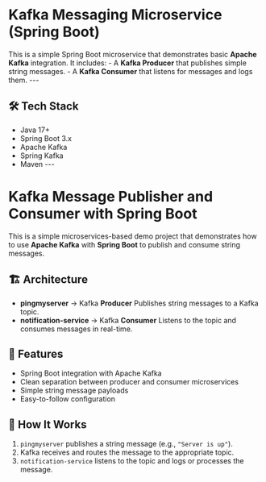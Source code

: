 # Kafka Messaging Microservice (Spring Boot)
This is a simple Spring Boot microservice that demonstrates basic **Apache Kafka** integration. It includes: - A **Kafka Producer** that publishes simple string messages. - A **Kafka Consumer** that listens for 
messages and logs them. ---
## 🛠️ Tech Stack
- Java 17+ 
- Spring Boot 3.x 
- Apache Kafka 
- Spring Kafka 
- Maven ---
# Kafka Message Publisher and Consumer with Spring Boot
This is a simple microservices-based demo project that demonstrates how to use **Apache Kafka** with **Spring Boot** to publish and consume string messages.
## 🏗 Architecture
- **pingmyserver** → Kafka **Producer** Publishes string messages to a Kafka topic. 
- **notification-service** → Kafka **Consumer** Listens to the topic and consumes messages in real-time.
## 📌 Features
- Spring Boot integration with Apache Kafka 
- Clean separation between producer and consumer microservices 
- Simple string message payloads 
- Easy-to-follow configuration
## 🧪 How It Works
1. `pingmyserver` publishes a string message (e.g., `"Server is up"`). 
2. Kafka receives and routes the message to the appropriate topic.
3. `notification-service` listens to the topic and logs or processes the message.
